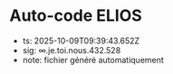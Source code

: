 # Auto-code ELIOS
- ts: 2025-10-09T09:39:43.652Z
- sig: ∞.je.toi.nous.432.528
- note: fichier généré automatiquement